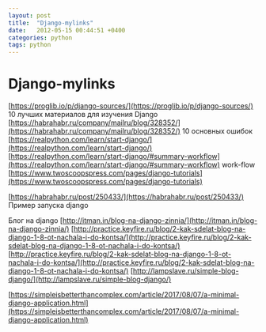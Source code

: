 ```yaml
---
layout: post
title:  "Django-mylinks"
date:   2012-05-15 00:44:51 +0400
categories: python
tags: python
---
```


# Django-mylinks
[https://proglib.io/p/django-sources/](https://proglib.io/p/django-sources/)            10 лучших материалов для изучения Django
[https://habrahabr.ru/company/mailru/blog/328352/](https://habrahabr.ru/company/mailru/blog/328352/)        10 основных ошибок
[https://realpython.com/learn/start-django/](https://realpython.com/learn/start-django/)
[https://realpython.com/learn/start-django/#summary-workflow](https://realpython.com/learn/start-django/#summary-workflow)   work-flow
[https://www.twoscoopspress.com/pages/django-tutorials](https://www.twoscoopspress.com/pages/django-tutorials)

[https://habrahabr.ru/post/250433/](https://habrahabr.ru/post/250433/)  Пример запуска django

Блог на django
[http://itman.in/blog-na-django-zinnia/](http://itman.in/blog-na-django-zinnia/)
[http://practice.keyfire.ru/blog/2-kak-sdelat-blog-na-django-1-8-ot-nachala-i-do-kontsa/](http://practice.keyfire.ru/blog/2-kak-sdelat-blog-na-django-1-8-ot-nachala-i-do-kontsa/)
[http://practice.keyfire.ru/blog/2-kak-sdelat-blog-na-django-1-8-ot-nachala-i-do-kontsa/](http://practice.keyfire.ru/blog/2-kak-sdelat-blog-na-django-1-8-ot-nachala-i-do-kontsa/)
[http://lampslave.ru/simple-blog-django/](http://lampslave.ru/simple-blog-django/)

[https://simpleisbetterthancomplex.com/article/2017/08/07/a-minimal-django-application.html](https://simpleisbetterthancomplex.com/article/2017/08/07/a-minimal-django-application.html)
